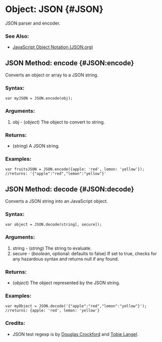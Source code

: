 Object: JSON {#JSON}
====================

JSON parser and encoder.

### See Also:

- [JavaScript Object Notation (JSON.org)](http://www.json.org/)

JSON Method: encode {#JSON:encode}
----------------------------------

Converts an object or array to a JSON string.

### Syntax:

	var myJSON = JSON.encode(obj);

### Arguments:

1. obj - (*object*) The object to convert to string.

### Returns:

* (*string*) A JSON string.

### Examples:

	var fruitsJSON = JSON.encode({apple: 'red', lemon: 'yellow'}); //returns: '{"apple":"red","lemon":"yellow"}'



JSON Method: decode {#JSON:decode}
----------------------------------

Converts a JSON string into an JavaScript object.

### Syntax:

	var object = JSON.decode(string[, secure]);

### Arguments:

1. string - (*string*) The string to evaluate.
2. secure - (*boolean*, optional: defaults to false) If set to true, checks for any hazardous syntax and returns null if any found.

### Returns:

* (*object*) The object represented by the JSON string.

### Examples:

	var myObject = JSON.decode('{"apple":"red","lemon":"yellow"}'); //returns: {apple: 'red', lemon: 'yellow'}

### Credits:

- JSON test regexp is by [Douglas Crockford](http://crockford.com/) and [Tobie Langel](http://tobielangel.com/).
